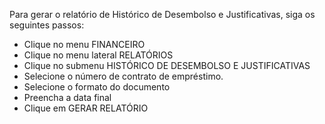 Para gerar o relatório de Histórico de Desembolso e Justificativas, siga os seguintes passos:

* Clique no menu FINANCEIRO
* Clique no menu lateral RELATÓRIOS
* Clique no submenu HISTÓRICO DE DESEMBOLSO E JUSTIFICATIVAS
* Selecione o número de contrato de empréstimo.
* Selecione o formato do documento
* Preencha a data final
* Clique em GERAR RELATÓRIO